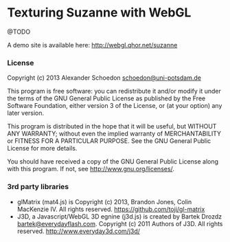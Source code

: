 # Texturing Suzanne with WebGL

@TODO

A demo site is available here: <http://webgl.qhor.net/suzanne>


### License

Copyright (c) 2013 Alexander Schoedon <schoedon@uni-potsdam.de>

This program is free software: you can redistribute it and/or modify it under
the terms of the GNU General Public License as published by the Free Software
Foundation, either version 3 of the License, or (at your option) any later
version.

This program is distributed in the hope that it will be useful, but WITHOUT
ANY WARRANTY; without even the implied warranty of MERCHANTABILITY or FITNESS
FOR A PARTICULAR PURPOSE. See the GNU General Public License for more
details.

You should have received a copy of the GNU General Public License along with
this program. If not, see <http://www.gnu.org/licenses/>.


### 3rd party libraries

- glMatrix (mat4.js) is Copyright (c) 2013, Brandon Jones, Colin MacKenzie IV. All rights reserved. <https://github.com/toji/gl-matrix>
- J3D, a Javascript/WebGL 3D egnine (j3d.js) is created by Bartek Drozdz <bartek@everydayflash.com>. Copyright (c) 2011 Authors of J3D.  All rights reserved. <http://www.everyday3d.com/j3d/>